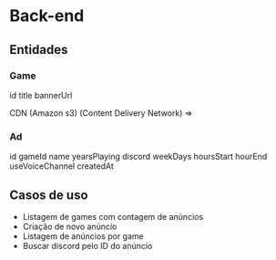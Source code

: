# Back-end

## Entidades

### Game

id
title
bannerUrl

CDN (Amazon s3) (Content Delivery Network) =>

### Ad

id
gameId
name
yearsPlaying
discord
weekDays
hoursStart
hourEnd
useVoiceChannel
createdAt

## Casos de uso

- Listagem de games com contagem de anúncios
- Criação de novo anúncio
- Listagem de anúncios por game
- Buscar discord pelo ID do anúncio
